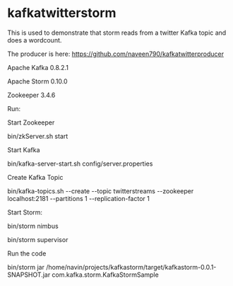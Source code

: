 # kafkatwitterstorm

This is used to demonstrate that storm reads from a twitter Kafka topic and does a wordcount. 

The producer is here: https://github.com/naveen790/kafkatwitterproducer

Apache Kafka 0.8.2.1

Apache Storm 0.10.0

Zookeeper 3.4.6

Run:

Start Zookeeper

bin/zkServer.sh start

Start Kafka

bin/kafka-server-start.sh config/server.properties

Create Kafka Topic 

bin/kafka-topics.sh --create --topic twitterstreams --zookeeper localhost:2181 --partitions 1 --replication-factor 1

Start Storm:

bin/storm nimbus

bin/storm supervisor

Run the code

bin/storm jar /home/navin/projects/kafkastorm/target/kafkastorm-0.0.1-SNAPSHOT.jar com.kafka.storm.KafkaStormSample


